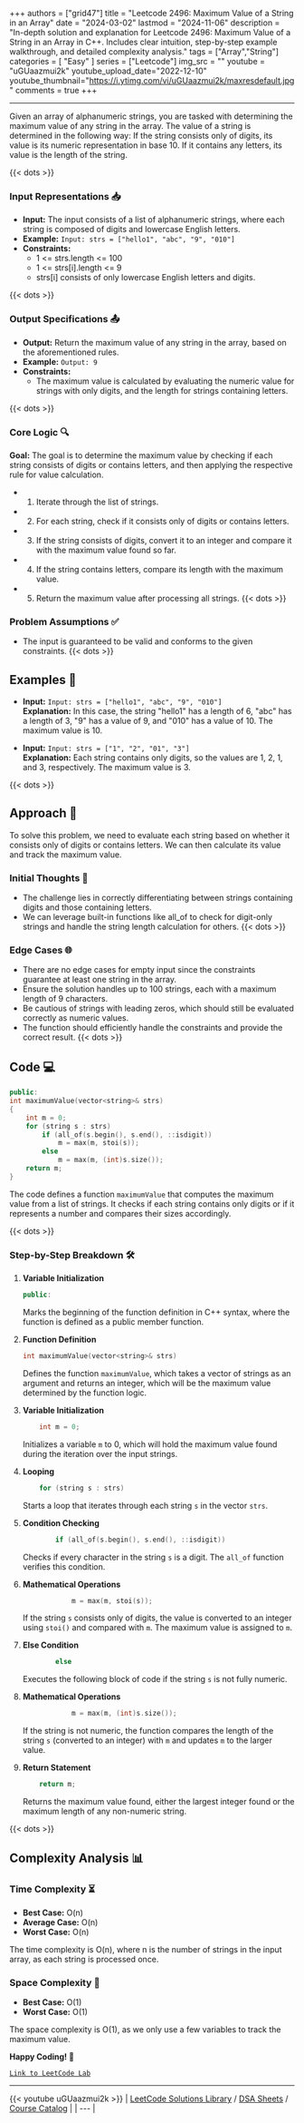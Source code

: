 
+++
authors = ["grid47"]
title = "Leetcode 2496: Maximum Value of a String in an Array"
date = "2024-03-02"
lastmod = "2024-11-06"
description = "In-depth solution and explanation for Leetcode 2496: Maximum Value of a String in an Array in C++. Includes clear intuition, step-by-step example walkthrough, and detailed complexity analysis."
tags = ["Array","String"]
categories = [
    "Easy"
]
series = ["Leetcode"]
img_src = ""
youtube = "uGUaazmui2k"
youtube_upload_date="2022-12-10"
youtube_thumbnail="https://i.ytimg.com/vi/uGUaazmui2k/maxresdefault.jpg"
comments = true
+++



---
Given an array of alphanumeric strings, you are tasked with determining the maximum value of any string in the array. The value of a string is determined in the following way: If the string consists only of digits, its value is its numeric representation in base 10. If it contains any letters, its value is the length of the string.
<!--more-->
{{< dots >}}
### Input Representations 📥
- **Input:** The input consists of a list of alphanumeric strings, where each string is composed of digits and lowercase English letters.
- **Example:** `Input: strs = ["hello1", "abc", "9", "010"]`
- **Constraints:**
	- 1 <= strs.length <= 100
	- 1 <= strs[i].length <= 9
	- strs[i] consists of only lowercase English letters and digits.

{{< dots >}}
### Output Specifications 📤
- **Output:** Return the maximum value of any string in the array, based on the aforementioned rules.
- **Example:** `Output: 9`
- **Constraints:**
	- The maximum value is calculated by evaluating the numeric value for strings with only digits, and the length for strings containing letters.

{{< dots >}}
### Core Logic 🔍
**Goal:** The goal is to determine the maximum value by checking if each string consists of digits or contains letters, and then applying the respective rule for value calculation.

- 1. Iterate through the list of strings.
- 2. For each string, check if it consists only of digits or contains letters.
- 3. If the string consists of digits, convert it to an integer and compare it with the maximum value found so far.
- 4. If the string contains letters, compare its length with the maximum value.
- 5. Return the maximum value after processing all strings.
{{< dots >}}
### Problem Assumptions ✅
- The input is guaranteed to be valid and conforms to the given constraints.
{{< dots >}}
## Examples 🧩
- **Input:** `Input: strs = ["hello1", "abc", "9", "010"]`  \
  **Explanation:** In this case, the string "hello1" has a length of 6, "abc" has a length of 3, "9" has a value of 9, and "010" has a value of 10. The maximum value is 10.

- **Input:** `Input: strs = ["1", "2", "01", "3"]`  \
  **Explanation:** Each string contains only digits, so the values are 1, 2, 1, and 3, respectively. The maximum value is 3.

{{< dots >}}
## Approach 🚀
To solve this problem, we need to evaluate each string based on whether it consists only of digits or contains letters. We can then calculate its value and track the maximum value.

### Initial Thoughts 💭
- The challenge lies in correctly differentiating between strings containing digits and those containing letters.
- We can leverage built-in functions like all_of to check for digit-only strings and handle the string length calculation for others.
{{< dots >}}
### Edge Cases 🌐
- There are no edge cases for empty input since the constraints guarantee at least one string in the array.
- Ensure the solution handles up to 100 strings, each with a maximum length of 9 characters.
- Be cautious of strings with leading zeros, which should still be evaluated correctly as numeric values.
- The function should efficiently handle the constraints and provide the correct result.
{{< dots >}}
## Code 💻
```cpp
public:
int maximumValue(vector<string>& strs) 
{
    int m = 0;
    for (string s : strs)
        if (all_of(s.begin(), s.end(), ::isdigit))
            m = max(m, stoi(s));
        else
            m = max(m, (int)s.size());
    return m;
}
```

The code defines a function `maximumValue` that computes the maximum value from a list of strings. It checks if each string contains only digits or if it represents a number and compares their sizes accordingly.

{{< dots >}}
### Step-by-Step Breakdown 🛠️
1. **Variable Initialization**
	```cpp
	public:
	```
	Marks the beginning of the function definition in C++ syntax, where the function is defined as a public member function.

2. **Function Definition**
	```cpp
	int maximumValue(vector<string>& strs) 
	```
	Defines the function `maximumValue`, which takes a vector of strings as an argument and returns an integer, which will be the maximum value determined by the function logic.

3. **Variable Initialization**
	```cpp
	    int m = 0;
	```
	Initializes a variable `m` to 0, which will hold the maximum value found during the iteration over the input strings.

4. **Looping**
	```cpp
	    for (string s : strs)
	```
	Starts a loop that iterates through each string `s` in the vector `strs`.

5. **Condition Checking**
	```cpp
	        if (all_of(s.begin(), s.end(), ::isdigit))
	```
	Checks if every character in the string `s` is a digit. The `all_of` function verifies this condition.

6. **Mathematical Operations**
	```cpp
	            m = max(m, stoi(s));
	```
	If the string `s` consists only of digits, the value is converted to an integer using `stoi()` and compared with `m`. The maximum value is assigned to `m`.

7. **Else Condition**
	```cpp
	        else
	```
	Executes the following block of code if the string `s` is not fully numeric.

8. **Mathematical Operations**
	```cpp
	            m = max(m, (int)s.size());
	```
	If the string is not numeric, the function compares the length of the string `s` (converted to an integer) with `m` and updates `m` to the larger value.

9. **Return Statement**
	```cpp
	    return m;
	```
	Returns the maximum value found, either the largest integer found or the maximum length of any non-numeric string.

{{< dots >}}
## Complexity Analysis 📊
### Time Complexity ⏳
- **Best Case:** O(n)
- **Average Case:** O(n)
- **Worst Case:** O(n)

The time complexity is O(n), where n is the number of strings in the input array, as each string is processed once.

### Space Complexity 💾
- **Best Case:** O(1)
- **Worst Case:** O(1)

The space complexity is O(1), as we only use a few variables to track the maximum value.

**Happy Coding! 🎉**


[`Link to LeetCode Lab`](https://leetcode.com/problems/maximum-value-of-a-string-in-an-array/description/)

---
{{< youtube uGUaazmui2k >}}
| [LeetCode Solutions Library](https://grid47.xyz/leetcode/) / [DSA Sheets](https://grid47.xyz/sheets/) / [Course Catalog](https://grid47.xyz/courses/) |
| --- |
